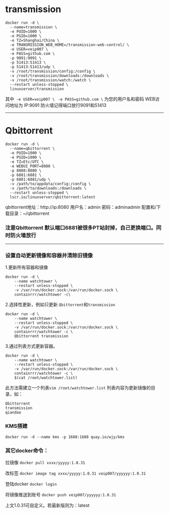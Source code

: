 # transmission
```
docker run -d \
  --name=transmission \
  -e PUID=1000 \
  -e PGID=1000 \
  -e TZ=Shanghai/China \
  -e TRANSMISSION_WEB_HOME=/transmission-web-control/ \
  -e USER=veip007 \
  -e PASS=github.com \
  -p 9091:9091 \
  -p 51413:51413 \
  -p 51413:51413/udp \
  -v /root/transmission/config:/config \
  -v /root/transmission/downloads:/downloads \
  -v /root/transmission/watch:/watch \
  --restart unless-stopped \
  linuxserver/transmission
  ```

  其中```  -e USER=veip007 \ ```
 ``` -e PASS=github.com \``` 为您的用户名和密码
 WEB访问地址为 IP:9091  防火墙记得端口放行9091和51413
 
 
___
 
 # Qbittorrent
```
docker run -d \
  --name=qbittorrent \
  -e PUID=1000 \
  -e PGID=1000 \
  -e TZ=Etc/UTC \
  -e WEBUI_PORT=8080 \
  -p 8080:8080 \
  -p 6881:6881 \
  -p 6881:6881/udp \
  -v /path/to/appdata/config:/config \
  -v /path/to/downloads:/downloads \
  --restart unless-stopped \
  lscr.io/linuxserver/qbittorrent:latest
```

 qbittorrent地址：http://ip:8080
用户名：admin
密码：adminadmin
配置和/下载目录：~/qbittorrent

### 注意Qbittorrent 默认端口6881被很多PT站封掉，自己更换端口。同时防火墙放行
 
___

### 设置自动更新镜像和容器并清除旧镜像

1.更新所有容器和镜像
```
docker run -d \
    --name watchtower \
    --restart unless-stopped \
    -v /var/run/docker.sock:/var/run/docker.sock \
    containrrr/watchtower -c\
```    
2.选择性更新，例如只更新 ```Qbittorrent```和```transmission```
```
docker run -d \
    --name watchtower \
    --restart unless-stopped \
    -v /var/run/docker.sock:/var/run/docker.sock \
    containrrr/watchtower -c \
    Qbittorrent transmission
```
3.通过列表方式更新容器。
```
docker run -d \
    --name watchtower \
    --restart unless-stopped \
    -v /var/run/docker.sock:/var/run/docker.sock \
    containrrr/watchtower -c \
    $(cat /root/watchtower.list)
 ```   
此方法需建立一个列表```vim /root/watchtower.list```
列表内容为更新镜像的目录，如：
```
Qbittorrent
transmission
qiandao
```
### KMS搭建
```
docker run -d --name kms -p 1688:1688 quay.io/wjy/kms 
```

### 其它docker命令：
拉镜像
```docker pull xxxx/yyyyy:1.0.31```

改标签
```docker image tag xxxx/yyyyy:1.0.31 veip007/yyyyyy:1.0.31```

登陆docker
```docker login```

将镜像推送到账号
```docker push veip007/yyyyyy:1.0.31```

上文1.0.31可自定义。若最新版则为：latest
